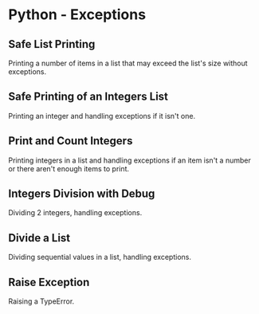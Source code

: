 # Python - Exceptions

## Safe List Printing
Printing a number of items in a list that may exceed the list's size without exceptions.

## Safe Printing of an Integers List
Printing an integer and handling exceptions if it isn't one.

## Print and Count Integers
Printing integers in a list and handling exceptions if an item isn't a number or there aren't enough items to print.

## Integers Division with Debug
Dividing 2 integers, handling exceptions.

## Divide a List
Dividing sequential values in a list, handling exceptions.

## Raise Exception
Raising a TypeError.
